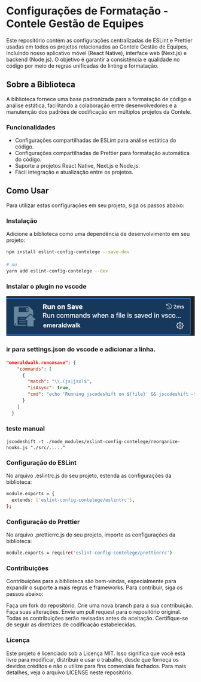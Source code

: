 # Configurações de Formatação - Contele Gestão de Equipes

Este repositório contém as configurações centralizadas de ESLint e Prettier usadas em todos os projetos relacionados ao Contele Gestão de Equipes, incluindo nosso aplicativo móvel (React Native), interface web (Next.js) e backend (Node.js). O objetivo é garantir a consistência e qualidade no código por meio de regras unificadas de linting e formatação.

## Sobre a Biblioteca

A biblioteca fornece uma base padronizada para a formatação de código e análise estática, facilitando a colaboração entre desenvolvedores e a manutenção dos padrões de codificação em múltiplos projetos da Contele.

### Funcionalidades

- Configurações compartilhadas de ESLint para análise estática do código.
- Configurações compartilhadas de Prettier para formatação automática do código.
- Suporte a projetos React Native, Next.js e Node.js.
- Fácil integração e atualização entre os projetos.

## Como Usar

Para utilizar estas configurações em seu projeto, siga os passos abaixo:

### Instalação

Adicione a biblioteca como uma dependência de desenvolvimento em seu projeto:

```bash
npm install eslint-config-contelege --save-dev

# ou
yarn add eslint-config-contelege --dev
```

### Instalar o plugin no vscode

![alt text](image.png)

### ir para settings.json do vscode e adicionar a linha.

```json
"emeraldwalk.runonsave": {
    "commands": [
      {
        "match": "\\.(js|jsx)$",
        "isAsync": true,
        "cmd": "echo 'Running jscodeshift on ${file}' && jscodeshift -t ./node_modules/eslint-config-contelege/reorganize-hooks.js '${file}'"
      }
    ]
  }
```

### teste manual

```node
jscodeshift -t ./node_modules/eslint-config-contelege/reorganize-hooks.js "./src/....."
```

### Configuração do ESLint

No arquivo .eslintrc.js do seu projeto, estenda as configurações da biblioteca:

```bash
module.exports = {
  extends: ['eslint-config-contelege/eslintrc'],
};

```

### Configuração do Prettier

No arquivo .prettierrc.js do seu projeto, importe as configurações da biblioteca:

```bash
module.exports = require('eslint-config-contelege/prettierrc')
```

### Contribuições

Contribuições para a biblioteca são bem-vindas, especialmente para expandir o suporte a mais regras e frameworks. Para contribuir, siga os passos abaixo:

Faça um fork do repositório.
Crie uma nova branch para a sua contribuição.
Faça suas alterações.
Envie um pull request para o repositório original.
Todas as contribuições serão revisadas antes da aceitação. Certifique-se de seguir as diretrizes de codificação estabelecidas.

### Licença

Este projeto é licenciado sob a Licença MIT. Isso significa que você está livre para modificar, distribuir e usar o trabalho, desde que forneça os devidos créditos e não o utilize para fins comerciais fechados. Para mais detalhes, veja o arquivo LICENSE neste repositório.
